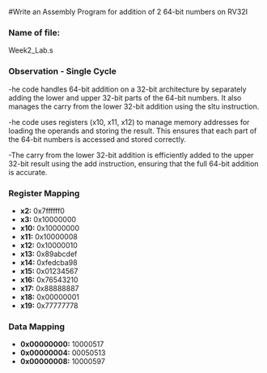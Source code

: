 #Write an Assembly Program for addition of 2 64-bit numbers on RV32I 

### Name of file:
Week2_Lab.s

### Observation - Single Cycle
-he code handles 64-bit addition on a 32-bit architecture by separately adding the lower and upper 32-bit parts of the 64-bit numbers. It also manages the carry from the lower 32-bit addition using the sltu instruction.

-he code uses registers (x10, x11, x12) to manage memory addresses for loading the operands and storing the result. This ensures that each part of the 64-bit numbers is accessed and stored correctly.

-The carry from the lower 32-bit addition is efficiently added to the upper 32-bit result using the add instruction, ensuring that the full 64-bit addition is accurate.
 
### Register Mapping
- **x2:** 0x7ffffff0
- **x3:** 0x10000000
- **x10:** 0x10000000
- **x11:** 0x10000008
- **x12:** 0x10000010
- **x13:** 0x89abcdef
- **x14:** 0xfedcba98
- **x15:** 0x01234567
- **x16:** 0x76543210
- **x17:** 0x88888887
- **x18:** 0x00000001
- **x19:** 0x77777778

### Data Mapping
- **0x00000000:** 10000517
- **0x00000004:** 00050513
- **0x00000008:** 10000597
